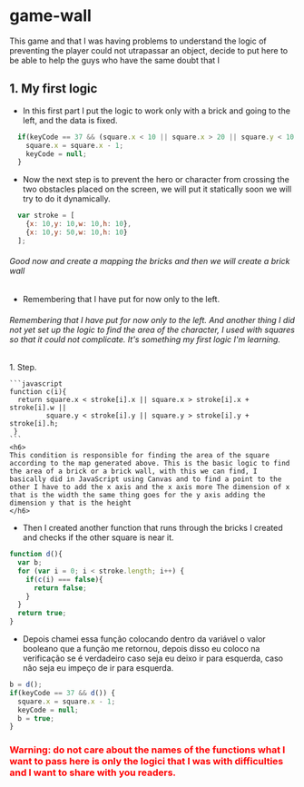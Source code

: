 # game-wall
This game and that I was having problems to understand the logic of preventing the player could not utrapassar an object, decide to put here to be able to help the guys who have the same doubt that I

## 1. My first logic

* In this first part I put the logic to work only with a brick and going to the left, and the data is fixed.
```javascript
  if(keyCode == 37 && (square.x < 10 || square.x > 20 || square.y < 10 || square.y > 20)) {
    square.x = square.x - 1;
    keyCode = null;
  }
```
* Now the next step is to prevent the hero or character from crossing the two obstacles placed on the screen, we will put it statically soon we will try to do it dynamically.
```javascript
  var stroke = [
    {x: 10,y: 10,w: 10,h: 10},
    {x: 10,y: 50,w: 10,h: 10}
  ];
```
<h6>Good now and create a mapping the bricks and then we will create a brick wall</h6>

* Remembering that I have put for now only to the left.
<h6>Remembering that I have put for now only to the left. And another thing I did not yet set up the logic to find the area of the character, I used with squares so that it could not complicate. It's something my first logic I'm learning.</h6>
  1. Step.
  
    ```javascript
    function c(i){
      return square.x < stroke[i].x || square.x > stroke[i].x + stroke[i].w || 
             square.y < stroke[i].y || square.y > stroke[i].y + stroke[i].h;
     }
    ```
    <h6>
    This condition is responsible for finding the area of the square according to the map generated above. This is the basic logic to find the area of a brick or a brick wall, with this we can find, I basically did in JavaScript using Canvas and to find a point to the other I have to add the x axis and the x axis more The dimension of x that is the width the same thing goes for the y axis adding the dimension y that is the height
    </h6>

    
* Then I created another function that runs through the bricks I created and checks if the other square is near it.
```javascript
function d(){
  var b;
  for (var i = 0; i < stroke.length; i++) {
    if(c(i) === false){
      return false;
    }
  }
  return true;
}
```
* Depois chamei essa função colocando dentro da variável o valor booleano que a função me retornou, depois disso eu coloco na verificação se é verdadeiro caso seja eu deixo ir para esquerda, caso não seja eu impeço de ir para esquerda.  
```javascript
b = d();
if(keyCode == 37 && d()) {
  square.x = square.x - 1;
  keyCode = null;
  b = true;
}
```

<h3 style="color: red">Warning: do not care about the names of the functions what I want to pass here is only the logici that I was with difficulties and I want to share with you readers.</h3>


